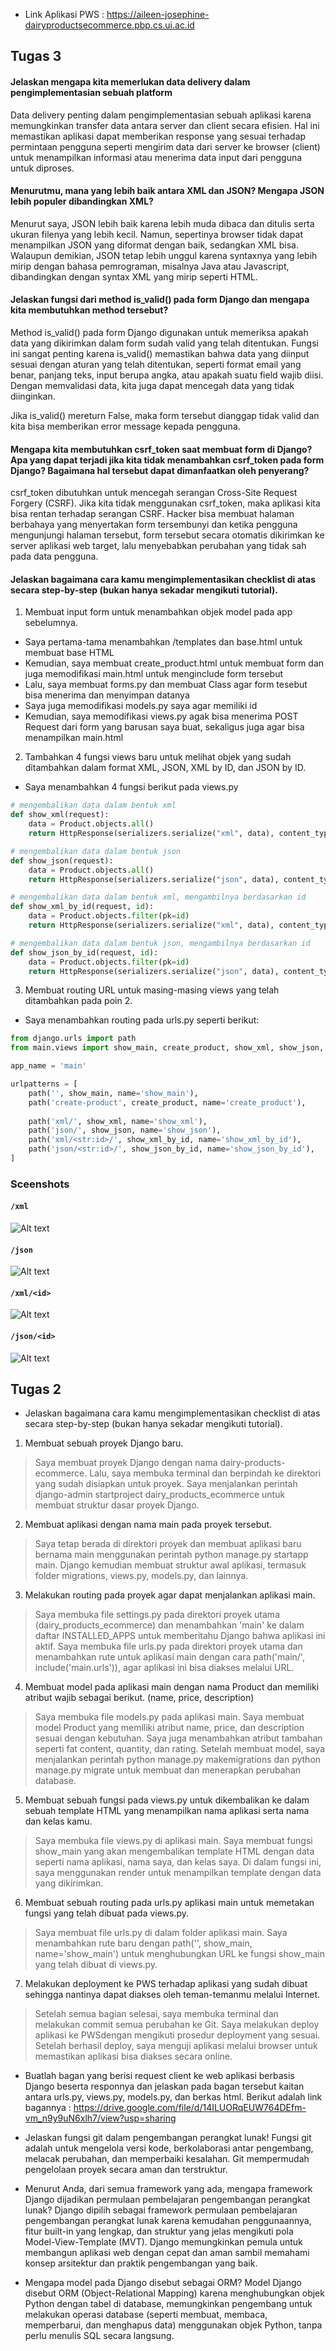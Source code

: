 - Link Aplikasi PWS : https://aileen-josephine-dairyproductsecommerce.pbp.cs.ui.ac.id 

## Tugas 3

#### Jelaskan mengapa kita memerlukan data delivery dalam pengimplementasian sebuah platform

Data delivery penting dalam pengimplementasian sebuah aplikasi karena memungkinkan transfer data antara server dan client secara efisien. Hal ini memastikan aplikasi dapat memberikan response yang sesuai terhadap permintaan pengguna seperti mengirim data dari server ke browser (client) untuk menampilkan informasi atau menerima data input dari pengguna untuk diproses.

#### Menurutmu, mana yang lebih baik antara XML dan JSON? Mengapa JSON lebih populer dibandingkan XML?

Menurut saya, JSON lebih baik karena lebih muda dibaca dan ditulis serta ukuran filenya yang lebih kecil. Namun, sepertinya browser tidak dapat menampilkan JSON yang diformat dengan baik, sedangkan XML bisa. Walaupun demikian, JSON tetap lebih unggul karena syntaxnya yang lebih mirip dengan bahasa pemrograman, misalnya Java atau Javascript, dibandingkan dengan syntax XML yang mirip seperti HTML.

#### Jelaskan fungsi dari method is_valid() pada form Django dan mengapa kita membutuhkan method tersebut?
Method is_valid() pada form Django digunakan untuk memeriksa apakah data yang dikirimkan dalam form sudah valid yang telah ditentukan. Fungsi ini sangat penting karena is_valid() memastikan bahwa data yang diinput sesuai dengan aturan yang telah ditentukan, seperti format email yang benar, panjang teks, input berupa angka, atau apakah suatu field wajib diisi. Dengan memvalidasi data, kita juga dapat mencegah data yang tidak diinginkan.

Jika is_valid() mereturn False, maka form tersebut dianggap tidak valid dan kita bisa memberikan error message kepada pengguna.

#### Mengapa kita membutuhkan csrf_token saat membuat form di Django? Apa yang dapat terjadi jika kita tidak menambahkan csrf_token pada form Django? Bagaimana hal tersebut dapat dimanfaatkan oleh penyerang?

csrf_token dibutuhkan untuk mencegah serangan Cross-Site Request Forgery (CSRF). Jika kita tidak menggunakan csrf_token, maka aplikasi kita bisa rentan terhadap serangan CSRF. Hacker bisa membuat halaman berbahaya yang menyertakan form tersembunyi dan ketika pengguna mengunjungi halaman tersebut, form tersebut secara otomatis dikirimkan ke server aplikasi web target, lalu menyebabkan perubahan yang tidak sah pada data pengguna. 

####  Jelaskan bagaimana cara kamu mengimplementasikan checklist di atas secara step-by-step (bukan hanya sekadar mengikuti tutorial).

1. Membuat input form untuk menambahkan objek model pada app sebelumnya.
- Saya pertama-tama menambahkan /templates dan base.html untuk membuat base HTML
- Kemudian, saya membuat create_product.html untuk membuat form dan juga memodifikasi main.html untuk menginclude form tersebut
- Lalu, saya membuat forms.py dan membuat Class agar form tesebut bisa menerima dan menyimpan datanya
- Saya juga memodifikasi models.py saya agar memiliki id
- Kemudian, saya memodifikasi views.py agak bisa menerima POST Request dari form yang barusan saya buat, sekaligus juga agar bisa menampilkan main.html

2. Tambahkan 4 fungsi views baru untuk melihat objek yang sudah ditambahkan dalam format XML, JSON, XML by ID, dan JSON by ID.

- Saya menambahkan 4 fungsi berikut pada views.py

```python
# mengembalikan data dalam bentuk xml
def show_xml(request):
    data = Product.objects.all()
    return HttpResponse(serializers.serialize("xml", data), content_type="application/xml")

# mengembalikan data dalam bentuk json
def show_json(request):
    data = Product.objects.all()
    return HttpResponse(serializers.serialize("json", data), content_type="application/json")

# mengembalikan data dalam bentuk xml, mengambilnya berdasarkan id
def show_xml_by_id(request, id):
    data = Product.objects.filter(pk=id)
    return HttpResponse(serializers.serialize("xml", data), content_type="application/xml")

# mengembalikan data dalam bentuk json, mengambilnya berdasarkan id
def show_json_by_id(request, id):
    data = Product.objects.filter(pk=id)
    return HttpResponse(serializers.serialize("json", data), content_type="application/json")
```

3. Membuat routing URL untuk masing-masing views yang telah ditambahkan pada poin 2.

- Saya menambahkan routing pada urls.py seperti berikut:

```python
from django.urls import path
from main.views import show_main, create_product, show_xml, show_json, show_xml_by_id, show_json_by_id

app_name = 'main'

urlpatterns = [
    path('', show_main, name='show_main'),
    path('create-product', create_product, name='create_product'),
    
    path('xml/', show_xml, name='show_xml'),
    path('json/', show_json, name='show_json'),
    path('xml/<str:id>/', show_xml_by_id, name='show_xml_by_id'),
    path('json/<str:id>/', show_json_by_id, name='show_json_by_id'),
]
```

### Sceenshots
#### `/xml`

![Alt text](image.png)

#### `/json`

![Alt text](image-1.png)

#### `/xml/<id>`

![Alt text](image-2.png)

#### `/json/<id>`

![Alt text](image-3.png)


## Tugas 2
- Jelaskan bagaimana cara kamu mengimplementasikan checklist di atas secara step-by-step (bukan hanya sekadar mengikuti tutorial).

1.  Membuat sebuah proyek Django baru.
> Saya membuat proyek Django dengan nama dairy-products-ecommerce.
> Lalu, saya membuka terminal dan berpindah ke direktori yang sudah disiapkan untuk proyek.
> Saya menjalankan perintah django-admin startproject dairy_products_ecommerce untuk membuat struktur dasar proyek Django.

2. Membuat aplikasi dengan nama main pada proyek tersebut.
> Saya tetap berada di direktori proyek dan membuat aplikasi baru bernama main menggunakan perintah python manage.py startapp main.
> Django kemudian membuat struktur awal aplikasi, termasuk folder migrations, views.py, models.py, dan lainnya.

3. Melakukan routing pada proyek agar dapat menjalankan aplikasi main.
> Saya membuka file settings.py pada direktori proyek utama (dairy_products_ecommerce) dan menambahkan 'main' ke dalam daftar INSTALLED_APPS untuk memberitahu Django bahwa aplikasi ini aktif.
> Saya membuka file urls.py pada direktori proyek utama dan menambahkan rute untuk aplikasi main dengan cara path('main/', include('main.urls')), agar aplikasi ini bisa diakses melalui URL.

4. Membuat model pada aplikasi main dengan nama Product dan memiliki atribut wajib sebagai berikut. (name, price, description)
> Saya membuka file models.py pada aplikasi main.
> Saya membuat model Product yang memiliki atribut name, price, dan description sesuai dengan kebutuhan. Saya juga menambahkan atribut tambahan seperti fat content, quantity, dan rating.
> Setelah membuat model, saya menjalankan perintah python manage.py makemigrations dan python manage.py migrate untuk membuat dan menerapkan perubahan database.

5. Membuat sebuah fungsi pada views.py untuk dikembalikan ke dalam sebuah template HTML yang menampilkan nama aplikasi serta nama dan kelas kamu.
> Saya membuka file views.py di aplikasi main.
> Saya membuat fungsi show_main yang akan mengembalikan template HTML dengan data seperti nama aplikasi, nama saya, dan kelas saya.
> Di dalam fungsi ini, saya menggunakan render untuk menampilkan template dengan data yang dikirimkan.

6. Membuat sebuah routing pada urls.py aplikasi main untuk memetakan fungsi yang telah dibuat pada views.py.
> Saya membuat file urls.py di dalam folder aplikasi main.
> Saya menambahkan rute baru dengan path('', show_main, name='show_main') untuk menghubungkan URL ke fungsi show_main yang telah dibuat di views.py.

7. Melakukan deployment ke PWS terhadap aplikasi yang sudah dibuat sehingga nantinya dapat diakses oleh teman-temanmu melalui Internet.
> Setelah semua bagian selesai, saya membuka terminal dan melakukan commit semua perubahan ke Git.
> Saya melakukan deploy aplikasi ke PWSdengan mengikuti prosedur deployment yang sesuai.
> Setelah berhasil deploy, saya menguji aplikasi melalui browser untuk memastikan aplikasi bisa diakses secara online.

- Buatlah bagan yang berisi request client ke web aplikasi berbasis Django beserta responnya dan jelaskan pada bagan tersebut kaitan antara urls.py, views.py, models.py, dan berkas html.
Berikut adalah link bagannya : https://drive.google.com/file/d/14ILUORqEUW764DEfm-vm_n9y9uN6xlh7/view?usp=sharing 

- Jelaskan fungsi git dalam pengembangan perangkat lunak!
Fungsi git adalah untuk mengelola versi kode, berkolaborasi antar pengembang, melacak perubahan, dan memperbaiki kesalahan. Git mempermudah pengelolaan proyek secara aman dan terstruktur.

- Menurut Anda, dari semua framework yang ada, mengapa framework Django dijadikan permulaan pembelajaran pengembangan perangkat lunak?
Django dipilih sebagai framework permulaan pembelajaran pengembangan perangkat lunak karena kemudahan penggunaannya, fitur built-in yang lengkap, dan struktur yang jelas mengikuti pola Model-View-Template (MVT). Django memungkinkan pemula untuk membangun aplikasi web dengan cepat dan aman sambil memahami konsep arsitektur dan praktik pengembangan yang baik.

- Mengapa model pada Django disebut sebagai ORM?
Model Django disebut ORM (Object-Relational Mapping) karena menghubungkan objek Python dengan tabel di database, memungkinkan pengembang untuk melakukan operasi database (seperti membuat, membaca, memperbarui, dan menghapus data) menggunakan objek Python, tanpa perlu menulis SQL secara langsung.
